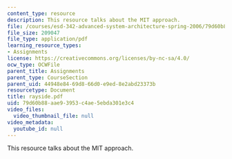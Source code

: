 ```yaml
---
content_type: resource
description: This resource talks about the MIT approach.
file: /courses/esd-342-advanced-system-architecture-spring-2006/79d60b88aae93953c4ae5ebda301e3c4_rayside.pdf
file_size: 209047
file_type: application/pdf
learning_resource_types:
- Assignments
license: https://creativecommons.org/licenses/by-nc-sa/4.0/
ocw_type: OCWFile
parent_title: Assignments
parent_type: CourseSection
parent_uid: 44948e84-69d8-66d0-e9ed-8e2abd23373b
resourcetype: Document
title: rayside.pdf
uid: 79d60b88-aae9-3953-c4ae-5ebda301e3c4
video_files:
  video_thumbnail_file: null
video_metadata:
  youtube_id: null
---
```

This resource talks about the MIT approach.